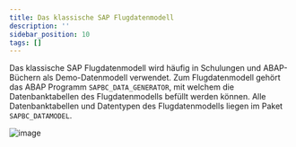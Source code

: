 ```yaml
---
title: Das klassische SAP Flugdatenmodell
description: ''
sidebar_position: 10
tags: []
---
```


Das klassische SAP Flugdatenmodell wird häufig in Schulungen und ABAP-Büchern als Demo-Datenmodell verwendet. Zum Flugdatenmodell gehört das ABAP Programm `SAPBC_DATA_GENERATOR`, mit welchem die Datenbanktabellen des Flugdatenmodells befüllt werden können. Alle Datenbanktabellen und Datentypen des Flugdatenmodells liegen im Paket `SAPBC_DATAMODEL`.

![image](https://user-images.githubusercontent.com/47243617/210216059-0c9f78e9-3231-418a-b83a-7ca01c6f1608.png)
